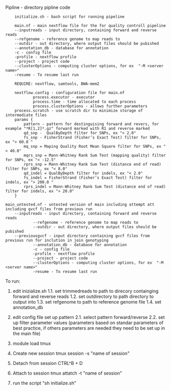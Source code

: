 Pipline - directory pipline code

        initialize.sh - bash script for running pipeline

        main.nf - main nextflow file for the for quality controll pipeline
		--inputreads - input directory, containing forward and reverse reads
		--refgenome - reference genome to map reads to
		--outdir - out directory, where output files should be pubished
		--annotation_db - database for annotation
		-c - config file
 		-profile - nextflow profile
		--project - project code
		--clusterOptions - computing cluster options, for ex  "-M <server name>"
		-resume - To resume last run

		REQUIRE: nextflow, samtools, BWA-mem2

        nextflow.config - configuration file for main.nf
                process.executor - executor
                process.time - time allocated to each process
                process.clusterOptions - allows further parameters
		process.scratch - use scratch dir to minimize storage of intermediate files
		params {
			pattern - pattern for destinguising forward and revers, for example "*R[1,2]*.gz" forward marked with R1 and reverse marked
			qd_snp -  QualByDepth filter for SNPs, ex "< 2.0"
			fs_snp - FisherStrand (Fisher’s Exact Test) filter for SNPs, ex "> 60.0 "
			mq_snp = Maping Quality Root Mean Square filter for SNPs, ex "< 40.0"
			mqrs_snp = Mann-Whitney Rank Sum Test (mapping quality) filter for SNPs, ex "< -12.5"
			rprs_snp = Mann-Whitney Rank Sum Test (distance end of read) filter for SNPs, ex "< 8.0"
			qd_indel = QualByDepth filter for indels, ex "< 2.0"
			fs_indel = FisherStrand (Fisher’s Exact Test) filter for indels, ex "> 200.0 "
			rprs_indel = Mann-Whitney Rank Sum Test (distance end of read) filter for indels, ex "> 20.0"
		}

	main_untested.nf - untested version of main including attempt att including gvcf files from previous run
		--inputreads - input directory, containing forward and reverse reads
                --refgenome - reference genome to map reads to
                --outdir - out directory, where output files should be pubished
		--previousgvcf - input directory containing gvcf files from previous run for inclution in join genotyping
                --annotation_db - database for annotation
                -c - config file
                -profile - nextflow profile
                --project - project code
                --clusterOptions - computing cluster options, for ex  "-M <server name>"
                -resume - To resume last run
To run:


1. edit inizialize.sh
	1.1. set trimmedreads to path to direcory containging forward and reverse reads
	1.2. set outdirectory to path directory to output into
	1.3. set refgenome to path to reference genome file
	1.4. set annotation_db

2. edit config file set up pattern
	2.1. select pattern forward/reverse
	2.2. set up filter parameter values (parameters based on standar parameters of best practice, if others parameters are needed they need to be set up in the main file)

3. module load tmux

4. Create new session
	tmux session -s "name of session"

5. Detach from session
	CTRL^B + D

6. Attach to session
	tmux attatch -t "name of session"

7. run the script "sh initialize.sh"


